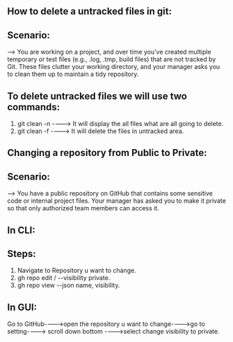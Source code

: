 How to delete a untracked files in git:
---------------------------------------
Scenario:
---------
--> You are working on a project, and over time you’ve created multiple temporary or test files (e.g., .log, .tmp, build files) that are not tracked by Git. These files clutter your working directory, and your manager asks you to clean them up to maintain a tidy repository.


To delete untracked files we will use two commands:
------------------------------------------------------

1) git clean -n ----> It will display the all files what are all  going to delete.
2) git clean -f ----> It will delete the files in untracked area.





Changing a repository from Public to Private:
---------------------------------------------
Scenario:
---------

--> You have a public repository on GitHub that contains some sensitive code or internal project files. Your manager has asked you to make it private so that only authorized team members can access it.

In CLI:
-------
Steps:
------

1) Navigate to Repository u want to change.
2) gh repo edit <owner>/<repo> --visibility private.
3) gh repo view --json name, visibility.


In GUI:
------

Go to GitHub---->open the repository u want to change---->go to setting----> scroll down bottom ---->select change visibility to private.
